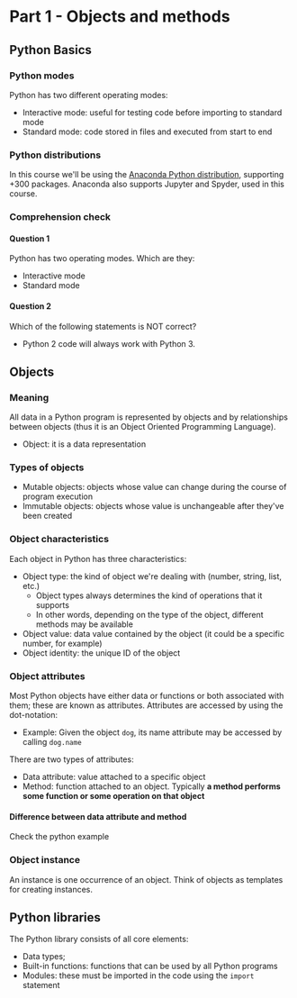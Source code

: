 # Part 1 - Objects and methods
## Python Basics
### Python modes
Python has two different operating modes:

- Interactive mode: useful for testing code before importing to standard mode
- Standard mode: code stored in files and executed from start to end

### Python distributions
In this course we'll be using the [Anaconda Python distribution](https://www.continuum.io/downloads), supporting +300 packages. Anaconda also supports Jupyter and Spyder, used in this course.

### Comprehension check

#### Question 1
Python has two operating modes. Which are they:
- Interactive mode
- Standard mode

#### Question 2
Which of the following statements is NOT correct?
- Python 2 code will always work with Python 3.

## Objects
### Meaning
All data in a Python program is represented by objects and by relationships between objects (thus it is an Object Oriented Programming Language).

- Object: it is a data representation

### Types of objects

- Mutable objects: objects whose value can change during the course of program execution
- Immutable objects: objects whose value is unchangeable after they've been created

### Object characteristics
Each object in Python has three characteristics:

- Object type: the kind of object we're dealing with (number, string, list, etc.)
  - Object types always determines the kind of operations that it supports
  - In other words, depending on the type of the object, different methods may be available
- Object value: data value contained by the object (it could be a specific number, for example)
- Object identity: the unique ID of the object

### Object attributes
Most Python objects have either data or functions or both associated with them; these are known as attributes. Attributes are accessed by using the dot-notation:

- Example: Given the object `dog`, its name attribute may be accessed by calling `dog.name`

There are two types of attributes:

- Data attribute: value attached to a specific object
- Method: function attached to an object. Typically **a method performs some function or some operation on that object**

#### Difference between data attribute and method
Check the python example

### Object instance
An instance is one occurrence of an object. Think of objects as templates for creating instances.


## Python libraries
The Python library consists of all core elements:
- Data types;
- Built-in functions: functions that can be used by all Python programs
- Modules: these must be imported in the code using the `import` statement
